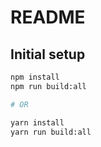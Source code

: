 # README

## Initial setup

```bash
npm install
npm run build:all

# OR

yarn install
yarn run build:all
```
